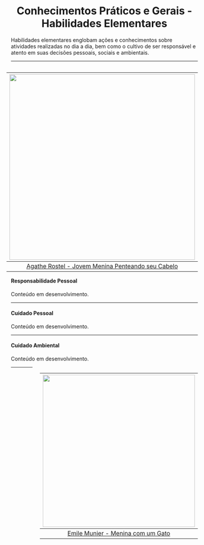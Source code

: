 <h1 align="center">Conhecimentos Práticos e Gerais - Habilidades Elementares</h1>

Habilidades elementares englobam ações e conhecimentos sobre atividades realizadas no dia a dia, bem como o cultivo de ser responsável e atento em suas decisões pessoais, sociais e ambientais.

---

<div style="float: right; padding-left: 20px">

|                 <img height="500" src="./assets/images/Conhecimentos/AgatheRostel_YoungGirlCombingHerHair.jpeg" />                  |
| :---------------------------------------------------------------------------------------------------------------------------------: |
| [Agathe Rostel - Jovem Menina Penteando seu Cabelo](https://search.creativecommons.org/photos/31c63597-6a7b-4a85-b7a5-2d19d41b9aab) |

</div>

#### Responsabilidade Pessoal

Conteúdo em desenvolvimento.

---

#### Cuidado Pessoal

Conteúdo em desenvolvimento.

---

#### Cuidado Ambiental

Conteúdo em desenvolvimento.

<div style="float: right; padding-left: 20px">

|              <img height="410" src="./assets/images/Conhecimentos/EmileMunier_GirlwithaKitten.jpeg" />              |
| :-----------------------------------------------------------------------------------------------------------------: |
| [Emile Munier - Menina com um Gato](https://search.creativecommons.org/photos/43b12073-8a2a-4058-a2c2-47187f64986b) |

</div>

---
